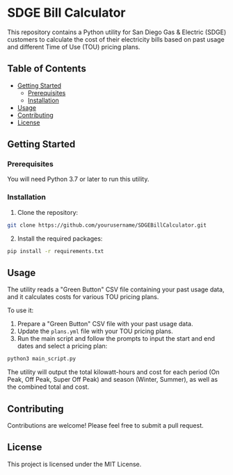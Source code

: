 # SDGE Bill Calculator

This repository contains a Python utility for San Diego Gas & Electric (SDGE) customers to calculate the cost of their electricity bills based on past usage and different Time of Use (TOU) pricing plans.

## Table of Contents

- [Getting Started](#getting-started)
  - [Prerequisites](#prerequisites)
  - [Installation](#installation)
- [Usage](#usage)
- [Contributing](#contributing)
- [License](#license)

## Getting Started

### Prerequisites

You will need Python 3.7 or later to run this utility.

### Installation

1. Clone the repository:
```bash
git clone https://github.com/yourusername/SDGEBillCalculator.git
```

2. Install the required packages:
```bash
pip install -r requirements.txt
```


## Usage

The utility reads a "Green Button" CSV file containing your past usage data, and it calculates costs for various TOU pricing plans.

To use it:

1. Prepare a "Green Button" CSV file with your past usage data.
2. Update the `plans.yml` file with your TOU pricing plans.
3. Run the main script and follow the prompts to input the start and end dates and select a pricing plan:
```bash
python3 main_script.py
```
The utility will output the total kilowatt-hours and cost for each period (On Peak, Off Peak, Super Off Peak) and season (Winter, Summer), as well as the combined total and cost.

## Contributing

Contributions are welcome! Please feel free to submit a pull request.

## License

This project is licensed under the MIT License.
